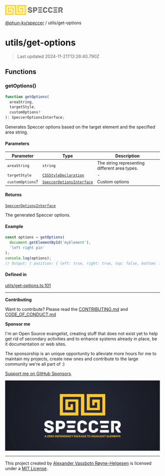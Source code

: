 <div>
  <img alt="SPECCER logo" src="https://raw.githubusercontent.com/phun-ky/speccer/main/public/logo-speccer-horizontal-colored-package.svg?raw=true" style="max-height:32px;" />
</div>

[@phun-ky/speccer](../README.md) / utils/get-options

# utils/get-options

> Last updated 2024-11-21T13:26:40.790Z

## Functions

### getOptions()

```ts
function getOptions(
  areaString,
  targetStyle,
  customOptions?
): SpeccerOptionsInterface;
```

Generates Speccer options based on the target element and the specified area string.

#### Parameters

| Parameter        | Type                                                                                    | Description                                   |
| ---------------- | --------------------------------------------------------------------------------------- | --------------------------------------------- |
| `areaString`     | `string`                                                                                | The string representing different area types. |
| `targetStyle`    | [`CSSStyleDeclaration`](https://developer.mozilla.org/docs/Web/API/CSSStyleDeclaration) | -                                             |
| `customOptions`? | [`SpeccerOptionsInterface`](../types/speccer.md#specceroptionsinterface)                | Custom options                                |

#### Returns

[`SpeccerOptionsInterface`](../types/speccer.md#specceroptionsinterface)

The generated Speccer options.

#### Example

```ts
const options = getOptions(
  document.getElementById('myElement'),
  'left right pin'
);
console.log(options);
// Output: { position: { left: true, right: true, top: false, bottom: false }, type: 'pin', pin: { bracket: false, enclose: false, subtle: false, parent: false, text: false, useSVGLine: false, useCurlyBrackets: false } }
```

#### Defined in

[utils/get-options.ts:101](https://github.com/phun-ky/speccer/blob/main/src/utils/get-options.ts#L101)

---

**Contributing**

Want to contribute? Please read the [CONTRIBUTING.md](https://github.com/phun-ky/speccer/blob/main/CONTRIBUTING.md) and [CODE_OF_CONDUCT.md](https://github.com/phun-ky/speccer/blob/main/CODE_OF_CONDUCT.md)

**Sponsor me**

I'm an Open Source evangelist, creating stuff that does not exist yet to help get rid of secondary activities and to enhance systems already in place, be it documentation or web sites.

The sponsorship is an unique opportunity to alleviate more hours for me to maintain my projects, create new ones and contribute to the large community we're all part of :)

[Support me on GitHub Sponsors](https://github.com/sponsors/phun-ky).

![Speccer banner, with logo and slogan: A zero dependency package to annotate or highlight elements](https://github.com/phun-ky/speccer/blob/main/public/speccer-banner.png?raw=true)

---

This project created by [Alexander Vassbotn Røyne-Helgesen](http://phun-ky.net) is licensed under a [MIT License](https://choosealicense.com/licenses/mit/).
